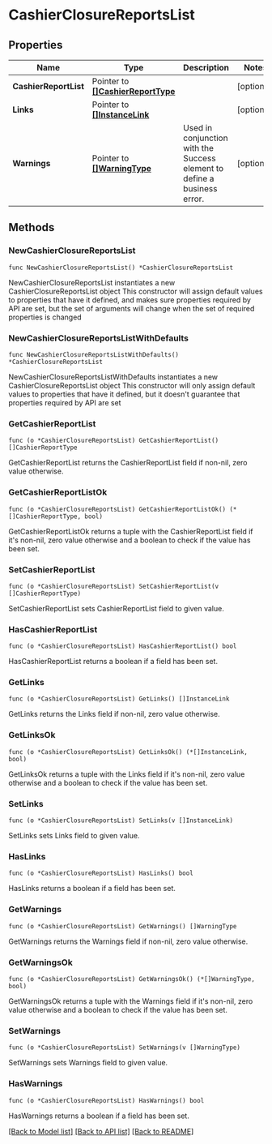 # CashierClosureReportsList

## Properties

Name | Type | Description | Notes
------------ | ------------- | ------------- | -------------
**CashierReportList** | Pointer to [**[]CashierReportType**](CashierReportType.md) |  | [optional] 
**Links** | Pointer to [**[]InstanceLink**](InstanceLink.md) |  | [optional] 
**Warnings** | Pointer to [**[]WarningType**](WarningType.md) | Used in conjunction with the Success element to define a business error. | [optional] 

## Methods

### NewCashierClosureReportsList

`func NewCashierClosureReportsList() *CashierClosureReportsList`

NewCashierClosureReportsList instantiates a new CashierClosureReportsList object
This constructor will assign default values to properties that have it defined,
and makes sure properties required by API are set, but the set of arguments
will change when the set of required properties is changed

### NewCashierClosureReportsListWithDefaults

`func NewCashierClosureReportsListWithDefaults() *CashierClosureReportsList`

NewCashierClosureReportsListWithDefaults instantiates a new CashierClosureReportsList object
This constructor will only assign default values to properties that have it defined,
but it doesn't guarantee that properties required by API are set

### GetCashierReportList

`func (o *CashierClosureReportsList) GetCashierReportList() []CashierReportType`

GetCashierReportList returns the CashierReportList field if non-nil, zero value otherwise.

### GetCashierReportListOk

`func (o *CashierClosureReportsList) GetCashierReportListOk() (*[]CashierReportType, bool)`

GetCashierReportListOk returns a tuple with the CashierReportList field if it's non-nil, zero value otherwise
and a boolean to check if the value has been set.

### SetCashierReportList

`func (o *CashierClosureReportsList) SetCashierReportList(v []CashierReportType)`

SetCashierReportList sets CashierReportList field to given value.

### HasCashierReportList

`func (o *CashierClosureReportsList) HasCashierReportList() bool`

HasCashierReportList returns a boolean if a field has been set.

### GetLinks

`func (o *CashierClosureReportsList) GetLinks() []InstanceLink`

GetLinks returns the Links field if non-nil, zero value otherwise.

### GetLinksOk

`func (o *CashierClosureReportsList) GetLinksOk() (*[]InstanceLink, bool)`

GetLinksOk returns a tuple with the Links field if it's non-nil, zero value otherwise
and a boolean to check if the value has been set.

### SetLinks

`func (o *CashierClosureReportsList) SetLinks(v []InstanceLink)`

SetLinks sets Links field to given value.

### HasLinks

`func (o *CashierClosureReportsList) HasLinks() bool`

HasLinks returns a boolean if a field has been set.

### GetWarnings

`func (o *CashierClosureReportsList) GetWarnings() []WarningType`

GetWarnings returns the Warnings field if non-nil, zero value otherwise.

### GetWarningsOk

`func (o *CashierClosureReportsList) GetWarningsOk() (*[]WarningType, bool)`

GetWarningsOk returns a tuple with the Warnings field if it's non-nil, zero value otherwise
and a boolean to check if the value has been set.

### SetWarnings

`func (o *CashierClosureReportsList) SetWarnings(v []WarningType)`

SetWarnings sets Warnings field to given value.

### HasWarnings

`func (o *CashierClosureReportsList) HasWarnings() bool`

HasWarnings returns a boolean if a field has been set.


[[Back to Model list]](../README.md#documentation-for-models) [[Back to API list]](../README.md#documentation-for-api-endpoints) [[Back to README]](../README.md)



